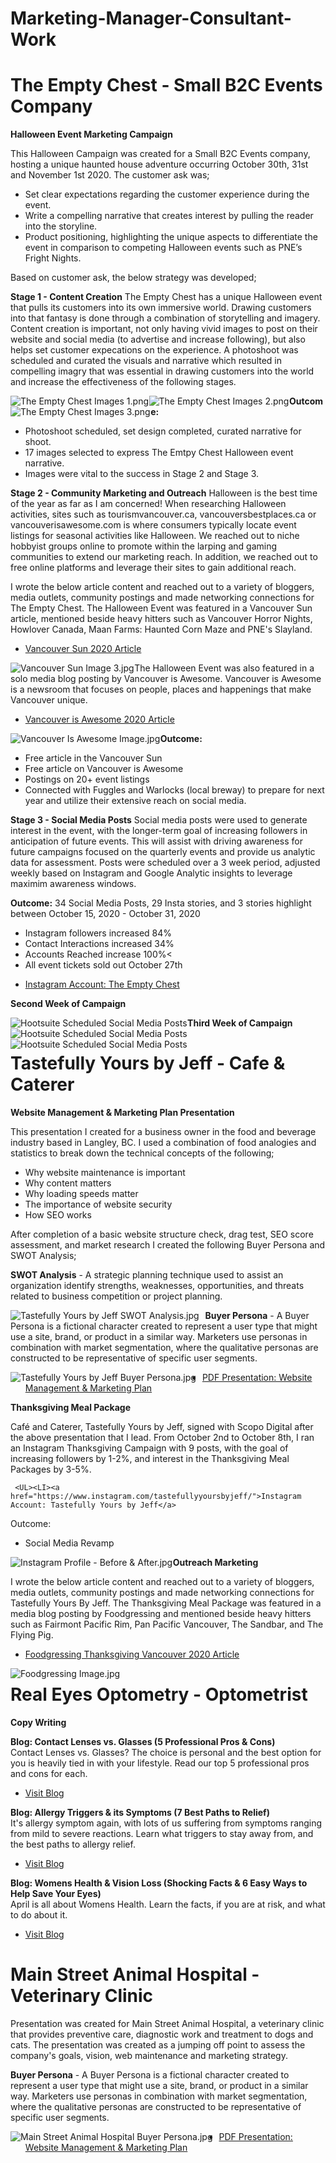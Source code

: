 # Marketing-Manager-Consultant-Work

# The Empty Chest - Small B2C Events Company 

<b> Halloween Event Marketing Campaign</b>

This Halloween Campaign was created for a Small B2C Events company, hosting a unique haunted house adventure occurring October 30th, 31st and November 1st 2020. The customer ask was;
-	Set clear expectations regarding the customer experience during the event.
-	Write a compelling narrative that creates interest by pulling the reader into the storyline.
-	Product positioning, highlighting the unique aspects to differentiate the event in comparison to competing Halloween events such as PNE’s Fright Nights. 

Based on customer ask, the below strategy was developed;

<b>Stage 1 - Content Creation</b>
The Empty Chest has a unique Halloween event that pulls its customers into its own immersive world. Drawing customers into that fantasy is done through a combination of storytelling and imagery. Content creation is important, not only having vivid images to post on their website and social media (to advertise and increase following), but also helps set customer expecations on the experience. A photoshoot was scheduled and curated the visuals and narrative which resulted in compelling imagry that was essential in drawing customers into the world and increase the effectiveness of the following stages.

<img src="The Empty Chest Images 1.png" 
     alt="The Empty Chest Images 1.png" 
     style="float: left; margin-right: 0.5px;" /> 
     
<img src="The Empty Chest Images 2.png" 
     alt="The Empty Chest Images 2.png" 
     style="float: left; margin-right: 0.5px;" /> 
     
<img src="The Empty Chest Images 3.png" 
     alt="The Empty Chest Images 3.png" 
     style="float: left; margin-right: 0.5px;" /> 

<b>Outcome:</b> 
- Photoshoot scheduled, set design completed, curated narrative for shoot.
- 17 images selected to express The Emtpy Chest Halloween event narrative.
- Images were vital to the success in Stage 2 and Stage 3.

<b>Stage 2 - Community Marketing and Outreach</b>
Halloween is the best time of the year as far as I am concerned! When researching Halloween activities, sites such as tourismvancouver.ca, vancouversbestplaces.ca or vancouverisawesome.com is where consumers typically locate event listings for seasonal activities like Halloween. We reached out to niche hobbyist groups online to promote within the larping and gaming communities to extend our marketing reach. In addition, we reached out to free online platforms and leverage their sites to gain additional reach.

I wrote the below article content and reached out to a variety of bloggers, media outlets, community postings and made networking connections for The Empty Chest. The Halloween Event was featured in a Vancouver Sun article, mentioned beside heavy hitters such as Vancouver Horror Nights, Howlover Canada, Maan Farms: Haunted Corn Maze and PNE's Slayland.

<UL><LI><a href="https://vancouversun.com/entertainment/local-arts/halloween-events-in-metro-vancouver-in-october-2020">Vancouver Sun 2020 Article</a>
</UL> 
  
<img src="Vancouver Sun Image 3.jpg" 
     alt="Vancouver Sun Image 3.jpg" 
     style="float: left; margin-right: 0.5px;" /> 
     
The Halloween Event was also featured in a solo media blog posting by Vancouver is Awesome. Vancouver is Awesome is a newsroom that focuses on people, places and happenings that make Vancouver unique.

<UL><LI><a href="https://www.vancouverisawesome.com/events-and-entertainment/halloween-haunted-adventure-abbotsford-2020-1946121">Vancouver is Awesome 2020 Article</a>
</UL> 
  
<img src="Vancouver Is Awesome Image.jpg" 
     alt="Vancouver Is Awesome Image.jpg" 
     style="float: left; margin-right: 0.5px;" /> 
     
<b>Outcome:</b> 
- Free article in the Vancouver Sun
- Free article on Vancouver is Awesome
- Postings on 20+ event listings
- Connected with Fuggles and Warlocks (local breway) to prepare for next year and utilize their extensive reach on social media.
     
<b>Stage 3 - Social Media Posts</b>
Social media posts were used to generate interest in the event, with the longer-term goal of increasing followers in anticipation of future events. This will assist with driving awareness for future campaigns focused on the quarterly events and provide us analytic data for assessment. Posts were scheduled over a 3 week period, adjusted weekly based on Instagram and Google Analytic insights to leverage maximim awareness windows. 

<b>Outcome:</b> 
34 Social Media Posts, 29 Insta stories, and 3 stories highlight between October 15, 2020 - October 31, 2020
- Instagram followers increased 84% 
- Contact Interactions increased 34%
- Accounts Reached increase 100%<
- All event tickets sold out October 27th 

<UL><LI><a href="https://www.instagram.com/theemptychest/">Instagram Account: The Empty Chest</a>
</UL>

<b>Second Week of Campaign</b>

<img src="Hootsuite - Empty Chest Posts 1.jpg" 
     alt="Hootsuite Scheduled Social Media Posts" 
     style="float: left; margin-right: 0.5px;" /> 
<img src="Hootsuite - Empty Chest Posts 1A.jpg" 
     alt="Hootsuite Scheduled Social Media Posts" 
     style="float: left; margin-right: 0.5px;" /> 
     
<b>Third Week of Campaign</b>    

<img src="Hootsuite - Empty Chest Posts 3A.jpg" 
     alt="Hootsuite Scheduled Social Media Posts" 
     style="float: left; margin-right: 0.5px;" /> 
     
# Tastefully Yours by Jeff - Cafe & Caterer

<b>Website Management & Marketing Plan Presentation</b>

This presentation I created for a business owner in the food and beverage industry based in Langley, BC.  I used a combination of food analogies and statistics to break down the technical concepts of the following;

-	Why website maintenance is important
-	Why content matters
-	Why loading speeds matter
-	The importance of website security
-	How SEO works

After completion of a basic website structure check, drag test, SEO score assessment, and market research I created the following Buyer Persona and SWOT Analysis;

<b>SWOT Analysis</b> - A strategic planning technique used to assist an organization identify strengths, weaknesses, opportunities, and threats related to business competition or project planning.

<img src="Tastefully Yours by Jeff SWOT Analysis.jpg"
     alt="Tastefully Yours by Jeff SWOT Analysis.jpg"
     style="float: left; margin-right: 10px;" />

<b>Buyer Persona</b> - A Buyer Persona is a fictional character created to represent a user type that might use a site, brand, or product in a similar way. Marketers use personas in combination with market segmentation, where the qualitative personas are constructed to be representative of specific user segments.
 
<img src="Tastefully Yours by Jeff Buyer Persona.jpg"
     alt="Tastefully Yours by Jeff Buyer Persona.jpg"
     style="float: left; margin-right: 10px;" />
     
<UL><LI><a href="Tastefully Yours by Jeff - Web Management & Marketing Plan Presentation.pdf">PDF Presentation: Website Management & Marketing Plan</a>
</UL>
     
<b>Thanksgiving Meal Package</b>  

Café and Caterer, Tastefully Yours by Jeff, signed with Scopo Digital after the above presentation that I lead. From October 2nd to October 8th, I ran an Instagram Thanksgiving Campaign with 9 posts, with the goal of increasing followers by 1-2%, and interest in the Thanksgiving Meal Packages by 3-5%. 

     <UL><LI><a href="https://www.instagram.com/tastefullyyoursbyjeff/">Instagram Account: Tastefully Yours by Jeff</a>
</UL>
          
Outcome:
- Social Media Revamp
    
<img src="Tastefully Yours by Jeff - Instagram Before & After.jpg" 
     alt="Instagram Profile - Before & After.jpg" 
     style="float: left; margin-right: 0.5px;" />
          
<b>Outreach Marketing</b> 
          
I wrote the below article content and reached out to a variety of bloggers, media outlets, community postings and made networking connections for Tastefully Yours By Jeff. The Thanksgiving Meal Package was featured in a media blog posting by Foodgressing and mentioned beside heavy hitters such as Fairmont Pacific Rim, Pan Pacific Vancouver, The Sandbar, and The Flying Pig.

<UL><LI><a href="https://foodgressing.com/thanksgiving-vancouver-2020/">Foodgressing Thanksgiving Vancouver 2020 Article</a>
</UL> 
  
<img src="Foodgressing Image.jpg" 
     alt="Foodgressing Image.jpg" 
     style="float: left; margin-right: 0.5px;" /> 
     
  
# Real Eyes Optometry - Optometrist
     
<b>Copy Writing</b>
     
<b>Blog: Contact Lenses vs. Glasses (5 Professional Pros & Cons)</b>     
Contact Lenses vs. Glasses? The choice is personal and the best option for you is heavily tied in with your lifestyle. Read our top 5 professional pros and cons for each.
     
<UL><LI><a href="https://www.realeyesoptometry.com/lenses-glasses-pros-cons/">Visit Blog</a>
</UL>     
 
     
<b>Blog: Allergy Triggers & its Symptoms (7 Best Paths to Relief)</b>     
It's allergy symptom again, with lots of us suffering from symptoms ranging from mild to severe reactions. Learn what triggers to stay away from, and the best paths to allergy relief.
     
<UL><LI><a href="https://www.realeyesoptometry.com/allergy-triggers-7-best-relief/">Visit Blog</a>
</UL>     
 
     
<b>Blog: Womens Health & Vision Loss (Shocking Facts & 6 Easy Ways to Help Save Your Eyes)</b>     
April is all about Womens Health. Learn the facts, if you are at risk, and what to do about it.
     
<UL><LI><a href="https://www.realeyesoptometry.com/womens-health-vision-loss/>Visit Blog</a>
</UL>     

     
<b>Blog: 9 Dry Eye Symptoms and a Wrinkle Reducing Treatment</b>     
April is all about Womens Health. Learn the facts, if you are at risk, and what to do about it.
     
<UL><LI><a href="https://www.realeyesoptometry.com/9-dry-eye-symptoms-wrinkle-treatment/>Visit Blog</a>
</UL>         
     
    
# Main Street Animal Hospital - Veterinary Clinic

Presentation was created for Main Street Animal Hospital, a veterinary clinic that provides preventive care, diagnostic work and treatment to dogs and cats. The presentation was created as a jumping off point to assess the company's goals, vision, web maintenance and marketing strategy.

<b>Buyer Persona</b> - A Buyer Persona is a fictional character created to represent a user type that might use a site, brand, or product in a similar way. Marketers use personas in combination with market segmentation, where the qualitative personas are constructed to be representative of specific user segments.
 
<img src="Main Street Animal Hospital Buyer Persona.jpg"
     alt="Main Street Animal Hospital Buyer Persona.jpg"
     style="float: left; margin-right: 10px;" />
     
<UL><LI><a href="https://drive.google.com/file/d/15-2ybyYivAPlfje1mvg5q-VE1Ywx7z2h/view?usp=sharing">PDF Presentation: Website Management & Marketing Plan</a>
</UL>

